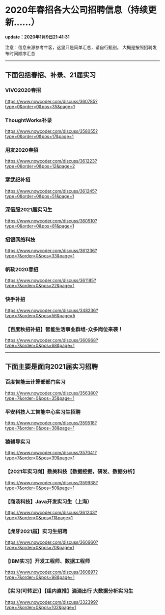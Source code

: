 ﻿# 2020年春招各大公司招聘信息（持续更新......）

**update：2020年1月9日21:41:31**

注意：信息来源参考牛客，这里只是简单汇总，请自行甄别。
大概是按照招聘发布时间顺序汇总



----------


## 下面包括春招、补录、21届实习

### VIVO2020春招
https://www.nowcoder.com/discuss/360785?type=0&order=0&pos=35&page=1

### ThoughtWorks补录
https://www.nowcoder.com/discuss/358055?type=0&order=0&pos=17&page=1

### 用友2020春招
https://www.nowcoder.com/discuss/361223?type=0&order=0&pos=12&page=2

### 寒武纪补招
https://www.nowcoder.com/discuss/361245?type=0&order=0&pos=51&page=1

### 深信服2021届实习生
https://www.nowcoder.com/discuss/360510?type=0&order=0&pos=81&page=1

### 招银网络科技
https://www.nowcoder.com/discuss/361236?type=7&order=0&pos=33&page=1

### 帆软2020春招
https://www.nowcoder.com/discuss/361185?type=7&order=0&pos=22&page=1

### 快手补招
https://www.nowcoder.com/discuss/348236?type=7&order=0&pos=56&page=5

### 【百度秋招补招】智能生活事业群组-众多岗位来袭！
https://www.nowcoder.com/discuss/360968?type=7&order=0&pos=68&page=1


----------


## 下面主要是面向2021届实习招聘

### 百度智能云计算部部门实习
https://www.nowcoder.com/discuss/356380?type=7&order=0&pos=35&page=1

### 平安科技人工智能中心实习生招聘
https://www.nowcoder.com/discuss/359518?type=7&order=0&pos=38&page=1

### 猿辅导实习
https://www.nowcoder.com/discuss/357041?type=7&order=0&pos=39&page=1

### 【2021年实习岗】数美科技【数据挖掘，研发、数据分析】
https://www.nowcoder.com/discuss/359938?type=7&order=0&pos=50&page=1

### 【商汤科技】Java开发实习生（上海）
https://www.nowcoder.com/discuss/361243?type=7&order=0&pos=11&page=1

### 【虎牙2021届】实习生招聘
https://www.nowcoder.com/discuss/360960?type=7&order=0&pos=70&page=1

### 【IBM实习】开发工程师、数据工程师
https://www.nowcoder.com/discuss/360897?type=7&order=0&pos=98&page=1

### 【实习(可转正)】【组内直推】滴滴出行 大数据分析实习生
https://www.nowcoder.com/discuss/332399?type=7&order=0&pos=102&page=1
